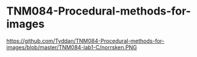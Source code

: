# TNM084-Procedural-methods-for-images

https://github.com/Tyddan/TNM084-Procedural-methods-for-images/blob/master/TNM084-lab1-C/norrsken.PNG
